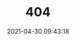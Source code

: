 ---
title: 404
date: 2021-04-30 09:43:18
type: "404"
layout: "404"
description: "Oops～，我崩溃了！找不到你想要的页面 :("
---